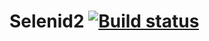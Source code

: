 # Selenid2 [![Build status](https://ci.appveyor.com/api/projects/status/m45wd811l8qgso86?svg=true)](https://ci.appveyor.com/project/KaterinaRekiyan/selenid2)

